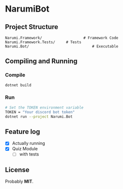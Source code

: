 # NarumiBot

## Project Structure

```
Narumi.Framework/					# Framework Code
Narumi.Framework.Tests/		# Tests
Narumi.Bot/								# Executable
```

## Compiling and Running

### Compile

```bash
dotnet build
```

### Run

```bash
# Set the TOKEN environment variable
TOKEN = "Your discord bot token"
dotnet run --project Narumi.Bot
```

## Feature log

- [x] Actually running
- [x] Quiz Module
  - [ ] with tests

## License

Probably **MIT**.
